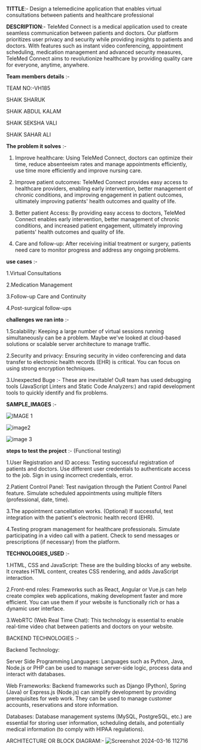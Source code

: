 **TITTLE**:-
Design a telemedicine application that enables virtual consultations between patients and healthcare professional


**DESCRIPTION**:-
TeleMed Connect is a medical application used to create seamless communication between patients and doctors. Our platform prioritizes user privacy and security while providing insights to patients and doctors. With features such as instant video conferencing, appointment scheduling, medication management and advanced security measures, TeleMed Connect aims to revolutionize healthcare by providing quality care for everyone, anytime, anywhere.


**Team members details**  :-

TEAM NO:-VH185

SHAIK SHARUK

SHAIK ABDUL KALAM

SHAIK SEKSHA VALI

SHAIK SAHAR ALI


**The problem it solves**  :-
1. Improve healthcare:  Using TeleMed Connect, doctors can optimize their time, reduce absenteeism rates and manage appointments efficiently, use time more efficiently and improve nursing care.
  
2. Improve patient outcomes: TeleMed Connect provides easy access to healthcare providers, enabling early intervention, better management of chronic conditions, and improving engagement in patient outcomes, ultimately improving patients' health outcomes and quality of life.

3. Better patient Access: By providing easy access to doctors, TeleMed Connect enables early intervention, better management of chronic conditions, and increased patient engagement, ultimately improving patients' health outcomes and quality of life.

4. Care and follow-up: After receiving initial treatment or surgery, patients need care to monitor progress and address any ongoing problems.


**use cases**  :-

1.Virtual Consultations

2.Medication Management

3.Follow-up Care and Continuity

4.Post-surgical follow-ups


**challenges we ran into**  :-

1.Scalability: Keeping a large number of virtual sessions running simultaneously can be a problem. Maybe we've looked at cloud-based solutions or scalable server architecture to manage traffic.

2.Security and privacy: Ensuring security in video conferencing and data transfer to electronic health records (EHR) is critical. You can focus on using strong encryption techniques.

3.Unexpected Buge :- These are inevitable! OuR team has used debugging tools (JavaScript Linters and Static Code Analyzers:) and rapid development tools to quickly identify and fix problems.


**SAMPLE_IMAGES**  :-

![IMAGE 1](https://github.com/seksha/HACK_MINDS/assets/150233059/30db5467-900c-4279-9ae6-25fc6168f307)

![image2](https://github.com/seksha/HACK_MINDS/assets/150233059/cf63e2f9-378d-45c6-8e7a-e8390e27fc74)

![image 3](https://github.com/seksha/HACK_MINDS/assets/150233059/4ac47182-cbbb-4bc3-9ae9-890fe4d43f0d)



**steps to test the project**  :-
(Functional testing)

1.User Registration and ID access:
Testing successful registration of patients and doctors.
Use different user credentials to authenticate access to the job.
Sign in using incorrect credentials, error.

2.Patient Control Panel:
Test navigation through the Patient Control Panel feature.
Simulate scheduled appointments using multiple filters (professional, date, time).

3.The appointment cancellation works.  (Optional) If successful, test integration with the patient's electronic health record (EHR).

4.Testing program management for healthcare professionals.
Simulate participating in a video call with a patient.
Check to send messages or prescriptions (if necessary) from the platform.



**TECHNOLOGIES_USED**  :-

1.HTML, CSS and JavaScript: These are the building blocks of any website. It creates HTML content, creates CSS rendering, and adds JavaScript interaction.

2.Front-end roles: Frameworks such as React, Angular or Vue.js can help create complex web applications, making development faster and more efficient. You can use them if your website is functionally rich or has a dynamic user interface.

3.WebRTC (Web Real Time Chat): This technology is essential to enable real-time video chat between patients and doctors on your website.

BACKEND TECHNOLOGIES  :-

Backend Technology:

Server Side Programming Languages: Languages ​​such as Python, Java, Node.js or PHP can be used to manage server-side logic, process data and interact with databases.

Web Frameworks: Backend frameworks such as Django (Python), Spring (Java) or Express.js (Node.js) can simplify development by providing prerequisites for web work. They can be used to manage customer accounts, reservations and store information.

Databases: Database management systems (MySQL, PostgreSQL, etc.) are essential for storing user information, scheduling details, and potentially medical information (to comply with HIPAA regulations).


ARCHITECTURE OR BLOCK DIAGRAM:-
![Screenshot 2024-03-16 112716](https://github.com/seksha/HACK_MINDS/assets/150233059/6b01e5e4-eeb4-4bde-bc1f-c26d222cc281)









